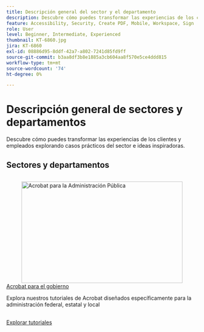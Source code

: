 ```yaml
---
title: Descripción general del sector y el departamento
description: Descubre cómo puedes transformar las experiencias de los clientes y empleados explorando casos prácticos del sector e ideas inspiradoras
feature: Accessibility, Security, Create PDF, Mobile, Workspace, Sign
role: User
level: Beginner, Intermediate, Experienced
thumbnail: KT-6860.jpg
jira: KT-6860
exl-id: 08886d95-8ddf-42a7-a802-7241d85fd9ff
source-git-commit: b3aa8df3b8e1885a3cb604aa8f570e5ce4ddd815
workflow-type: tm+mt
source-wordcount: '74'
ht-degree: 0%

---
```


# Descripción general de sectores y departamentos

Descubre cómo puedes transformar las experiencias de los clientes y empleados explorando casos prácticos del sector e ideas inspiradoras.

## Sectores y departamentos

<!-- START CARDS HTML - DO NOT MODIFY BY HAND -->
<div class="columns">
    <div class="column is-half-tablet is-half-desktop is-one-third-widescreen" aria-label="Acrobat for government">
        <div class="card" style="height: 100%; display: flex; flex-direction: column; height: 100%;">
            <div class="card-image">
                <figure class="image x-is-16by9">
                    <a href="https://experienceleague.adobe.com/es/docs/document-cloud-learn/acrobat-learning/by-industry/gov/gov-overview" title="Acrobat para la Administración Pública" target="_self" rel="referrer">
                        <img class="is-bordered-r-small" src="https://experienceleague.adobe.com/es/docs/document-cloud-learn/acrobat-learning/by-industry/media_1abe687622f66d3337ba5f1e48f787f436753c3bc.png?width=400&format=webply&optimize=medium" alt="Acrobat para la Administración Pública"
                             style="width: 100%; aspect-ratio: 16 / 9; object-fit: cover; overflow: hidden; display: block; margin: auto;">
                    </a>
                </figure>
            </div>
            <div class="card-content is-padded-small" style="display: flex; flex-direction: column; flex-grow: 1; justify-content: space-between;">
                <div class="top-card-content">
                    <p class="headline is-size-6 has-text-weight-bold">
                        <a href="https://experienceleague.adobe.com/es/docs/document-cloud-learn/acrobat-learning/by-industry/gov/gov-overview" target="_self" rel="referrer" title="Acrobat para la Administración Pública">Acrobat para el gobierno</a>
                    </p>
                    <p class="is-size-6">Explora nuestros tutoriales de Acrobat diseñados específicamente para la administración federal, estatal y local</p>
                </div>
                <a href="https://experienceleague.adobe.com/es/docs/document-cloud-learn/acrobat-learning/by-industry/gov/gov-overview" target="_self" rel="referrer" class="spectrum-Button spectrum-Button--outline spectrum-Button--primary spectrum-Button--sizeM" style="align-self: flex-start; margin-top: 1rem;">
                    <span class="spectrum-Button-label has-no-wrap has-text-weight-bold">Explorar tutoriales</span>
                </a>
            </div>
        </div>
    </div>
</div>
<!-- END CARDS HTML - DO NOT MODIFY BY HAND -->